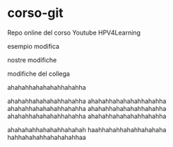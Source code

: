 # corso-git
Repo online del corso Youtube HPV4Learning

esempio modifica


nostre modifiche

modifiche del collega

ahahahhahahahahhahahha

ahahahhahahahahhahahha
ahahahhahahahahhahahha
ahahahhahahahahhahahha
ahahahhahahahahhahahha
ahahahhahahahahhahahha
ahahahhahahahahhahahha

ahahahahhahahahhahahah
haahhahahhahahhahahaha
hahhahahahhahahahahhaa